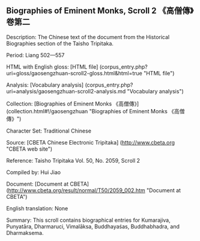 ##  Biographies of Eminent Monks, Scroll 2 《高僧傳》卷第二

Description: The Chinese text of the document from the Historical Biographies section of the Taisho Tripitaka.

Period: Liang 502—557

HTML with English gloss: [HTML file] (corpus_entry.php?uri=gloss/gaosengzhuan-scroll2-gloss.html&html=true "HTML file")

Analysis: [Vocabulary analysis] (corpus_entry.php?uri=analysis/gaosengzhuan-scroll2-analysis.md "Vocabulary analysis")

Collection: [Biographies of Eminent Monks 《高僧傳》] (collection.html#!/gaosengzhuan "Biographies of Eminent Monks 《高僧傳》")

Character Set: Traditional Chinese

Source: [CBETA Chinese Electronic Tripitaka] (http://www.cbeta.org "CBETA web site")

Reference: Taisho Tripitaka Vol. 50, No. 2059, Scroll 2

Compiled by: Hui Jiao

Document: [Document at CBETA] (http://www.cbeta.org/result/normal/T50/2059_002.htm "Document at CBETA")

English	translation: None

Summary: This scroll contains biographical entries for Kumarajiva, Punyatāra, Dharmaruci, Vimalāksa, Buddhayaśas, Buddhabhadra, and Dharmaksema.

